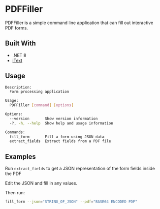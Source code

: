 # PDFFiller

PDFFiller is a simple command line application that can fill out interactive
PDF forms.

## Built With

- .NET 8
- [iText](https://github.com/schourode/iTextSharp-LGPL)

## Usage

```bash
Description:
  Form processing application

Usage:
  PDFFiller [command] [options]

Options:
  --version       Show version information
  -?, -h, --help  Show help and usage information

Commands:
  fill_form       Fill a form using JSON data
  extract_fields  Extract fields from a PDF file
```

## Examples

Run `extract_fields` to get a JSON representation of the form fields inside the PDF

Edit the JSON and fill in any values.

Then run:

```bash
fill_form --json="STRING_OF_JSON" --pdf="BASE64 ENCODED PDF"
```
